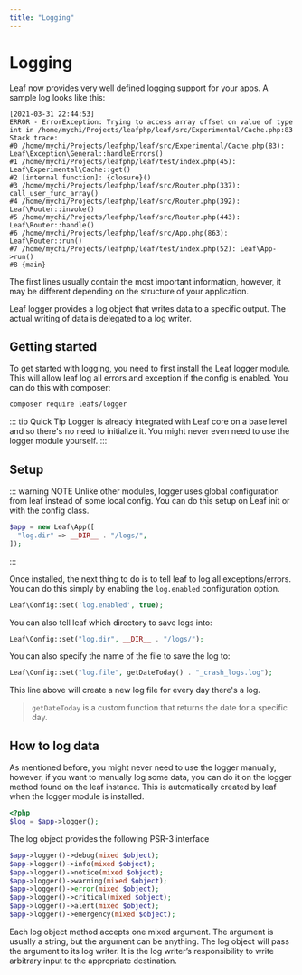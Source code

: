 ```yaml
---
title: "Logging"
---
```


<!-- markdownlint-disable no-inline-html -->
# Logging

Leaf now provides very well defined logging support for your apps. A sample log looks like this:

```log{4-5}
[2021-03-31 22:44:53]
ERROR - ErrorException: Trying to access array offset on value of type int in /home/mychi/Projects/leafphp/leaf/src/Experimental/Cache.php:83
Stack trace:
#0 /home/mychi/Projects/leafphp/leaf/src/Experimental/Cache.php(83): Leaf\Exception\General::handleErrors()
#1 /home/mychi/Projects/leafphp/leaf/test/index.php(45): Leaf\Experimental\Cache::get()
#2 [internal function]: {closure}()
#3 /home/mychi/Projects/leafphp/leaf/src/Router.php(337): call_user_func_array()
#4 /home/mychi/Projects/leafphp/leaf/src/Router.php(392): Leaf\Router::invoke()
#5 /home/mychi/Projects/leafphp/leaf/src/Router.php(443): Leaf\Router::handle()
#6 /home/mychi/Projects/leafphp/leaf/src/App.php(863): Leaf\Router::run()
#7 /home/mychi/Projects/leafphp/leaf/test/index.php(52): Leaf\App->run()
#8 {main}
```

The first lines usually contain the most important information, however, it may be different depending on the structure of your application.

Leaf logger provides a log object that writes data to a specific output. The actual writing of data is delegated to a log writer.

## Getting started

To get started with logging, you need to first install the Leaf logger module. This will allow leaf log all errors and exception if the config is enabled. You can do this with composer:

```sh
composer require leafs/logger
```

::: tip Quick Tip
Logger is already integrated with Leaf core on a base level and so there's no need to initialize it. You might never even need to use the logger module yourself.
:::

## Setup

::: warning NOTE
Unlike other modules, logger uses global configuration from leaf instead of some local config. You can do this setup on Leaf init or with the config class.

```php
$app = new Leaf\App([
  "log.dir" => __DIR__ . "/logs/",
]);
```

:::

Once installed, the next thing to do is to tell leaf to log all exceptions/errors. You can do this simply by enabling the `log.enabled` configuration option.

```php
Leaf\Config::set('log.enabled', true);
```

You can also tell leaf which directory to save logs into:

```php
Leaf\Config::set("log.dir", __DIR__ . "/logs/");
```

You can also specify the name of the file to save the log to:

```php
Leaf\Config::set("log.file", getDateToday() . "_crash_logs.log");
```

This line above will create a new log file for every day there's a log.

> `getDateToday` is a custom function that returns the date for a specific day.

## How to log data

As mentioned before, you might never need to use the logger manually, however, if you want to manually log some data, you can do it on the logger method found on the leaf instance. This is automatically created by leaf when the logger module is installed.

```php
<?php
$log = $app->logger();
```

The log object provides the following PSR-3 interface

```php
$app->logger()->debug(mixed $object);
$app->logger()->info(mixed $object);
$app->logger()->notice(mixed $object);
$app->logger()->warning(mixed $object);
$app->logger()->error(mixed $object);
$app->logger()->critical(mixed $object);
$app->logger()->alert(mixed $object);
$app->logger()->emergency(mixed $object);
```

Each log object method accepts one mixed argument. The argument is usually a string, but the argument can be anything. The log object will pass the argument to its log writer. It is the log writer’s responsibility to write arbitrary input to the appropriate destination.
